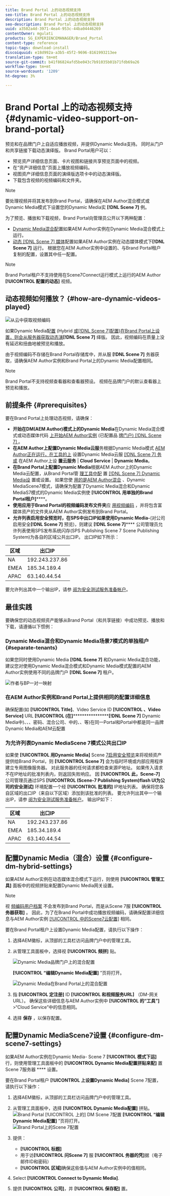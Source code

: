 ```yaml
---
title: Brand Portal 上的动态视频支持
seo-title: Brand Portal 上的动态视频支持
description: Brand Portal 上的动态视频支持
seo-description: Brand Portal 上的动态视频支持
uuid: a3502a4d-3971-4ea4-953c-44ba04446269
contentOwner: mgulati
products: SG_EXPERIENCEMANAGER/Brand_Portal
content-type: reference
topic-tags: download-install
discoiquuid: e18d992a-a3b5-45f2-9696-8161993213ee
translation-type: tm+mt
source-git-commit: b41f86824afd5be043c7b91035b01b71fdb69a26
workflow-type: tm+mt
source-wordcount: '1209'
ht-degree: 3%

---
```



# Brand Portal 上的动态视频支持 {#dynamic-video-support-on-brand-portal}

预览和在品牌门户上自适应播放视频，并提供Dynamic Media支持。 同时从门户和共享链接下载动态演绎版。
Brand Portal用户可以：

* 预览资产详细信息页面、卡片视图和链接共享预览页面中的视频。
* 在“资产详细信息”页面上播放视频编码。
* 视图资产详细信息页面的演绎版选项卡中的动态演绎版。
* 下载包含视频的视频编码和文件夹。

>[!NOTE]
>
>要处理视频并将其发布到Brand Portal，请确保在AEM Author混合模式或Dynamic Media模式下设置您的Dynamic Media实 **[!DNL Scene 7]** 例。

为了预览、播放和下载视频，Brand Portal向管理员公开以下两种配置：

* [Dynamic Media混合配](#configure-dm-hybrid-settings)置如果AEM Author实例在Dynamic Media混合模式上运行。
* [动态 [!DNL Scene 7] 媒体](#configure-dm-scene7-settings)配置如果AEM Author实例在动态媒体模式下&#x200B;**[!DNL Scene 7]** 运行。
根据您在AEM Author实例中设置的、与Brand Portal租户复制的配置，设置其中任一配置。

>[!NOTE]
>
>Brand Portal租户不支持使用在Scene7Connect运行模式上运行的AEM Author **[!UICONTROL 配置的动态]** 视频。

## 动态视频如何播放？ {#how-are-dynamic-videos-played}

![从云中获取视频编码](assets/VideoEncodes.png)

如果Dynamic Media配[置](../using/dynamic-video-brand-portal.md#configure-dm-hybrid-settings) (Hybrid [或[!DNL Scene 7]配置)在Brand Portal上设置，则会从服务器获取动态演](../using/dynamic-video-brand-portal.md#configure-dm-scene7-settings)**[!DNL Scene 7]** 绎版。 因此，视频编码在质量上没有延迟和扭曲地被预览和播放。

由于视频编码不存储在Brand Portal存储库中，并从服 **[!DNL Scene 7]** 务器获取，请确保AEM Author实例和Brand Portal上的Dynamic Media配置相同。

>[!NOTE]
>
>Brand Portal不支持视频查看器和查看器预设。 视频在品牌门户的默认查看器上预览和播放。

## 前提条件 {#prerequisites}

要在Brand Portal上处理动态视频，请确保：

* **开始在DM(AEM Author)模式上的Dynamic Media**&#x200B;在Dynamic Media混合模式或动态媒体代码 [上开始AEM Author实例](https://helpx.adobe.com/experience-manager/6-5/assets/using/config-dynamic.html#EnablingDynamicMedia) (已配置品 [牌门户) [!DNL Scene 7] ](https://helpx.adobe.com/experience-manager/6-5/assets/using/config-dms7.html#EnablingDynamicMediainScene7mode)。
* **在AEM Author上配置Dynamic Media云服**&#x200B;务根据Dynamic Media模式 [AEM Author正在运行，在工具的上](https://helpx.adobe.com/experience-manager/6-5/assets/using/config-dynamic.html#ConfiguringDynamicMediaCloudServices) 设置Dynamic Media云服 [[!DNL Scene 7] 务或](https://helpx.adobe.com/experience-manager/6-5/assets/using/config-dms7.html#ConfiguringDynamicMediaCloudServices) 在AEM Author上设 **置云服务** | **Cloud Service** | **Dynamic Media**。
* **在Brand Portal上配置Dynamic Media**&#x200B;根据AEM Author上的Dynamic Media云配置，从Brand Portal管 [理工具中配](#configure-dm-hybrid-settings) 置 [[!DNL Scene 7] Dynamic Media设](#configure-dm-scene7-settings) 置或设置。
如果您使 [用的是AEM Author混合](#separate-tenants) 、Dynamic MediaScene7模式，请确保为配置了Dynamic Media混合和Dynamic MediaS7模式的Dynamic Media实例使 **[!UICONTROL 用单独的Brand Portal租户]******。
* **使用应用于Brand Portal的视频编码发布文件夹**&#x200B;应 [用视频编码](https://helpx.adobe.com/experience-manager/6-5/assets/using/video-profiles.html) ，并将包含富媒体资产的文件夹从AEM Author实例发布到Brand Portal。
* **允许列表启用安全预览时，在SPS中出口IP如果使用Dynamic Media-**(对公司启用安全&#x200B;**[!DNL Scene 7]** 预览)，则建议 [](https://docs.adobe.com/content/help/en/dynamic-media-classic/using/upload-publish/testing-assets-making-them-public.html)**[!DNL Scene 7]**[](https://docs.adobe.com/content/help/en/dynamic-media-classic/using/upload-publish/testing-assets-making-them-public.html#testing-the-secure-testing-service)**** 公司管理员允许列表使用SPS发布系统闪存(SPS Publishing Scene 7 Scene Publishing System)为各自的区域公共出口IP。
出口IP如下所示：

| **区域** | **出口IP** |
|--- |--- |
| NA | 192.243.237.86 |
| EMEA | 185.34.189.4 |
| APAC | 63.140.44.54 |

要允许列出其中一个输出IP，请参 [阅为安全测试服务准备帐户](https://docs.adobe.com/content/help/en/dynamic-media-classic/using/upload-publish/testing-assets-making-them-public.html#testing-the-secure-testing-service)。

## 最佳实践

要确保您的动态视频资产能够从Brand Portal（和共享链接）中成功预览、播放和下载，请遵循以下惯例：

### Dynamic Media混合和Dynamic Media场景7模式的单独租户 {#separate-tenants}

如果您同时使用Dynamic Media **[!DNL Scene 7]** 和Dynamic Media混合功能，建议您对使用Dynamic Media混合模式和Dynamic Media模式配置的AEM Author实例使用不同的品牌门户 **[!DNL Scene 7]** 租户。<br />

![作者与BP一对一映射](assets/BPDynamicMedia.png)

### 在AEM Author实例和Brand Portal上提供相同的配置详细信息

确保配置(如 **[!UICONTROL Title]**、Video Service ID **[!UICONTROL 、Video Service]** URL **[!UICONTROL (在]************************[!DNL Scene 7]****** Dynamic Media中)、、、密码、混合公司、中的、、等)在同一Portal和Portal中都是同一品牌Dynamic Media和AEM云配置

### 为允许列表Dynamic MediaScene 7模式公共出口IP

如果使 **[!UICONTROL 用Dynamic Media]** Scene [7启用安全预览](https://docs.adobe.com/content/help/en/dynamic-media-classic/using/upload-publish/testing-assets-making-them-public.html)来将视频资产提供给Brand Portal，则 **[!UICONTROL Scene 7]** 会为临时环境或内部应用程序建立专用图像服务器。 对此服务器的任何请求都检查来源IP地址。 如果传入请求不在IP地址的批准列表内，则返回失败响应。
因 **[!UICONTROL 此，Scene-7]** 公司管理员通过SPS **[!UICONTROL (Scene-7 Publishing System)flash UI为公司的安全测试]** 环境配置一个经 **[!UICONTROL 批准的]** IP地址列表。 确保将您各自区域的出口IP（来自以下区域）添加到该批准的列表。
要允许列出其中一个输出IP，请参 [阅为安全测试服务准备帐户](https://docs.adobe.com/content/help/en/dynamic-media-classic/using/upload-publish/testing-assets-making-them-public.html#testing-the-secure-testing-service)。
输出IP如下：

| **区域** | **出口IP** |
|--- |--- |
| NA | 192.243.237.86 |
| EMEA | 185.34.189.4 |
| APAC | 63.140.44.54 |

## 配置Dynamic Media（混合）设置 {#configure-dm-hybrid-settings}

如果AEM Author实例在动态媒体混合模式下运行，则使用 **[!UICONTROL 管理工具]** 面板中的视频拼贴来配置Dynamic Media网关设置。

>[!NOTE]
>
>视 [频编码用户档案](https://helpx.adobe.com/experience-manager/6-5/assets/using/video-profiles.html) 不会发布到Brand Portal，而是从Scene 7服 **[!UICONTROL 务器获取]** 。 因此，为了在Brand Portal中成功播放视频编码，请确保配置详细信息与AEM Author实例 [[!UICONTROL 中的Scene7云配置]](https://helpx.adobe.com/experience-manager/6-5/assets/using/config-dms7.html#ConfiguringDynamicMediaCloudServices) 相同。

要在Brand Portal租户上设置Dynamic Media配置，请执行以下操作：

1. 选择AEM徽标，从顶部的工具栏访问品牌门户中的管理工具。
1. 从管理工具面板中，选择视 **[!UICONTROL 频拼]** 贴。

   ![Dynamic Media品牌门户上的混合配置](assets/DMHybrid-Video.png)

   **[!UICONTROL “编辑Dynamic Media配置]** ”页将打开。

   ![Dynamic Media在Brand Portal上的混合配置](assets/edit-dynamic-media-config.png)

1. 指 **[!UICONTROL 定注册]** ID **[!UICONTROL 和视频服务URL]** （DM-网关URL）。 确保这些详细信息与AEM Author实例中 **[!UICONTROL 的“工具”]** >“Cloud Service”中的信息相同。
1. 选择 **保存** ，以保存配置。

## 配置Dynamic MediaScene7设置 {#configure-dm-scene7-settings}

如果AEM Author实例在Dynamic Media- Scene 7 **[!UICONTROL 模式下运]** 行，则使用管理工具面板中的 **[!UICONTROL Dynamic Media配置拼贴来配]** 置Scene 7服务器 **** 设置。

要在Brand Portal租户 **[!UICONTROL 上设置Dynamic Media]** Scene 7配置，请执行以下操作：

1. 选择AEM徽标，从顶部的工具栏访问品牌门户中的管理工具。

2. 从管理工具面板中，选择 **[!UICONTROL Dynamic Media配置]** 拼贴。<br />
   ![Brand Portal [!UICONTROL 上的] DM Scene 7配置](assets/DMS7-Tile.png)
   **[!UICONTROL “编辑Dynamic Media配置]** ”页将打开。<br />
   ![Brand Portal上的Scene 7配置](assets/S7Config.png)

3. 提供：
   * **[!UICONTROL 标题]**
   * 用于访&#x200B;**[!UICONTROL 问Scene 7]** 服 **[!UICONTROL 务器的凭]**&#x200B;据（电子邮件ID和密码）
   * **[!UICONTROL 区域]**&#x200B;确保这些值与AEM Author实例中的值相同。

4. Select **[!UICONTROL Connect to Dynamic Media]**.

5. 提供 **[!UICONTROL 公司]**，并 **[!UICONTROL 保存配]** 置。
